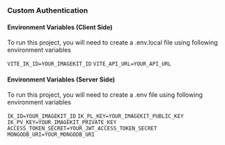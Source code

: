 ### Custom Authentication

#### Environment Variables (Client Side)
<p>To run this project, you will need to create a .env.local file using following environment variables</p>

`VITE_IK_ID=YOUR_IMAGEKIT_ID`
`VITE_API_URL=YOUR_API_URL`

#### Environment Variables (Server Side)
<p>To run this project, you will need to create a .env file using following environment variables</p>

`IK_ID=YOUR_IMAGEKIT_ID`
`IK_PL_KEY=YOUR_IMAGEKIT_PUBLIC_KEY`
`IK_PV_KEY=YOUR_IMAGEKIT_PRIVATE_KEY`
`ACCESS_TOKEN_SECRET=YOUR_JWT_ACCESS_TOKEN_SECRET`
`MONGODB_URI=YOUR_MONGODB_URI`
